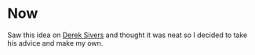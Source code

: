 # Now

Saw this idea on [Derek Sivers](https://sive.rs/nowff) and thought it was neat so I decided to take his advice and make my own. 